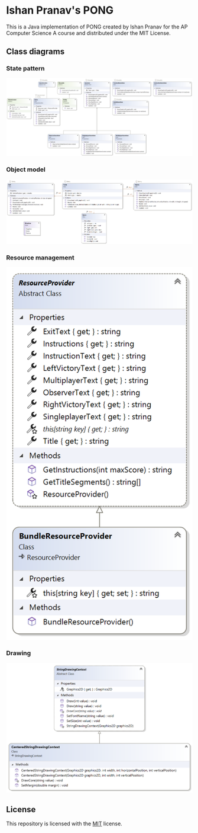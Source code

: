 # Ishan Pranav\'s PONG
This is a Java implementation of PONG created by Ishan Pranav for the AP Computer Science A course and distributed under the MIT License.
## Class diagrams
### State pattern
![Game Class Diagram](GameClassDiagram.png)
### Object model
![Table Class Diagram](TableClassDiagram.png)
### Resource management
![Resource Provider Class Diagram](ResourceProviderClassDiagram.png)
### Drawing
![String Drawing Context Class Diagram](StringDrawingContextClassDiagram.png)
## License
This repository is licensed with the [MIT](LICENSE) license.
